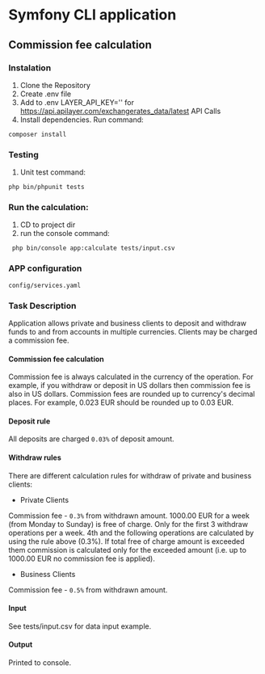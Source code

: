 # Symfony CLI application
## Commission fee calculation

### Instalation
1. Clone the Repository
2. Create .env file
3. Add to .env LAYER_API_KEY='' for https://api.apilayer.com/exchangerates_data/latest API Calls
4. Install dependencies. Run command:
```
composer install
```

### Testing
1. Unit test command:
```
php bin/phpunit tests
```

### Run the calculation:
1. CD to project dir
2. run the console command:
```
 php bin/console app:calculate tests/input.csv
```

### APP configuration
```
config/services.yaml
```

### Task Description
Application allows private and business clients to deposit and withdraw funds to and from accounts in multiple currencies. Clients may be charged a commission fee.

#### Commission fee calculation
Commission fee is always calculated in the currency of the operation. For example, if you withdraw or deposit in US dollars then commission fee is also in US dollars.
Commission fees are rounded up to currency's decimal places. For example, 0.023 EUR should be rounded up to 0.03 EUR.
#### Deposit rule
All deposits are charged `0.03%` of deposit amount.

#### Withdraw rules
There are different calculation rules for withdraw of private and business clients:

- Private Clients

Commission fee - `0.3%` from withdrawn amount.
1000.00 EUR for a week (from Monday to Sunday) is free of charge. Only for the first 3 withdraw operations per a week. 4th and the following operations are calculated by using the rule above (0.3%). If total free of charge amount is exceeded them commission is calculated only for the exceeded amount (i.e. up to 1000.00 EUR no commission fee is applied).

- Business Clients

Commission fee - `0.5%` from withdrawn amount.

#### Input
See tests/input.csv for data input example.

#### Output
Printed to console.